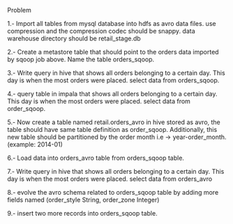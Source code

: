 Problem

1.- Import all tables from mysql database into hdfs as avro data files. use compression and the compression codec should be snappy. data warehouse directory should be retail_stage.db

2.- Create a metastore table that should point to the orders data imported by sqoop job above. Name the table orders_sqoop.

3.- Write query in hive that shows all orders belonging to a certain day. This day is when the most orders were placed. select data from orders_sqoop.

4.- query table in impala that shows all orders belonging to a certain day. This day is when the most orders were placed. select data from order_sqoop.

5.- Now create a table named retail.orders_avro in hive stored as avro, the table should have same table definition as order_sqoop. Additionally, this new table should be partitioned by the order month i.e -> year-order_month.(example: 2014-01)

6.- Load data into orders_avro table from orders_sqoop table.

7.- Write query in hive that shows all orders belonging to a certain day. This day is when the most orders were placed. select data from orders_avro

8.- evolve the avro schema related to orders_sqoop table by adding more fields named (order_style String, order_zone Integer)

9.- insert two more records into orders_sqoop table.